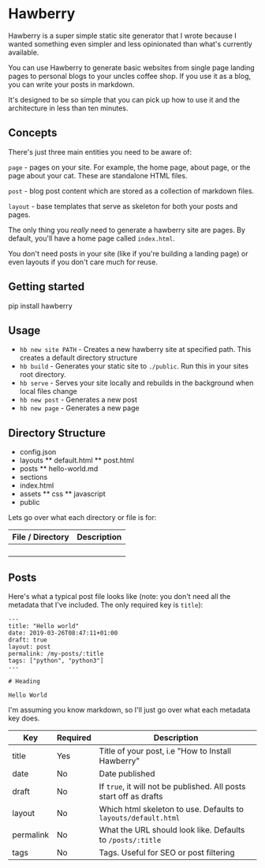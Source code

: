 # Hawberry 

Hawberry is a super simple static site generator that I wrote because I wanted something even simpler and less opinionated than what's currently available.

You can use Hawberry to generate basic websites from single page landing pages to personal blogs to your uncles coffee shop. If you use it as a blog, you can write your posts in markdown.

It's designed to be so simple that you can pick up how to use it and the architecture in less than ten minutes. 

## Concepts 

There's just three main entities you need to be aware of:

`page` - pages on your site. For example, the home page, about page, or the page about your cat. These are standalone HTML files.

`post` - blog post content which are stored as a collection of markdown files. 

`layout` - base templates that serve as skeleton for both your posts and pages.

The only thing you _really_ need to generate a hawberry site are pages. By default, you'll have a home page called `index.html`. 

You don't need posts in your site (like if you're building a landing page) or even layouts if you don't care much for reuse.


## Getting started 

pip install hawberry

## Usage 

* `hb new site PATH` - Creates a new hawberry site at specified path. This creates a default directory structure
* `hb build` - Generates your static site to `./public`. Run this in your sites root directory.
* `hb serve` - Serves your site locally and rebuilds in the background when local files change
* `hb new post` - Generates a new post
* `hb new page` - Generates a new page

## Directory Structure 

* config.json
* layouts
** default.html
** post.html
* posts
** hello-world.md
* sections 
* index.html
* assets
** css
** javascript
* public

Lets go over what each directory or file is for:

| File / Directory | Description |
|------------------|-------------|
|                  |             |
|                  |             |
|                  |             |
|                  |             |

## Posts

Here's what a typical post file looks like (note: you don't need all the metadata that I've included. The only required key is `title`):

```
---
title: "Hello world"
date: 2019-03-26T08:47:11+01:00
draft: true
layout: post
permalink: /my-posts/:title
tags: ["python", "python3"]
---

# Heading

Hello World
```

I'm assuming you know markdown, so I'll just go over what each metadata key does. 

| Key       | Required | Description                                                        |
|-----------|----------|--------------------------------------------------------------------|
| title     | Yes      | Title of your post, i.e "How to Install Hawberry"                  |
| date      | No       | Date published                                                     |
| draft     | No       | If `true`, it will not be published. All posts start off as drafts |
| layout    | No       | Which html skeleton to use. Defaults to `layouts/default.html`     |
| permalink | No       | What the URL should look like. Defaults to `/posts/:title`         |
| tags      | No       | Tags. Useful for SEO or post filtering                             |


